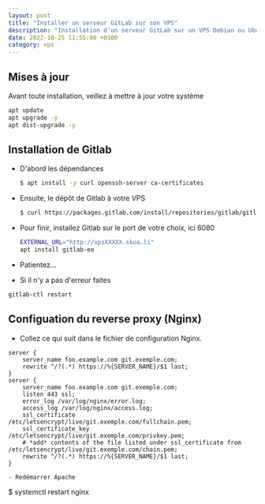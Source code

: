 ```yaml
---
layout: post
title: "Installer un serveur GitLab sur son VPS"
description: "Installation d'un serveur GitLab sur un VPS Debian ou Ubuntu"
date: 2022-10-25 11:55:00 +0100
category: vps
---
```


## Mises à jour

Avant toute installation, veillez à mettre à jour votre système 

```bash
apt update  
apt upgrade -y  
apt dist-upgrade -y
```

## Installation de Gitlab

- D'abord les dépendances
	```bash
	$ apt install -y curl openssh-server ca-certificates
	```

- Ensuite, le dépôt de Gitlab à votre VPS
	```bash
	$ curl https://packages.gitlab.com/install/repositories/gitlab/gitlab-ee/script.deb.sh | bash
	```

- Pour finir, installez Gitlab sur le port de votre choix, ici 6080
	```bash
	EXTERNAL_URL="http://vpsXXXXX.skoa.li" 
  apt install gitlab-ee
	```

- Patientez...
- Si il n'y a pas d'erreur faites
```bash
gitlab-ctl restart
```

## Configuation du reverse proxy (Nginx)
- Collez ce qui suit dans le fichier de configuration Nginx.
```
server {
    server_name foo.example.com git.exemple.com;
    rewrite ^/?(.*) https://%{SERVER_NAME}/$1 last;
}
server {
    server_name foo.example.com git.exemple.com;
    listen 443 ssl;
    error_log /var/log/nginx/error.log;
    access_log /var/log/nginx/access.log;
    ssl_certificate /etc/letsencrypt/live/git.exemple.com/fullchain.pem;
    ssl_certificate_key /etc/letsencrypt/live/git.exemple.com/privkey.pem;
    # *add* contents of the file listed under ssl_certificate from  /etc/letsencrypt/live/git.exemple.com/chain.pem;
    rewrite ^/?(.*) https://%{SERVER_NAME}/$1 last;
}
  
- Redémarrer Apache
```
$ systemctl restart nginx
```
